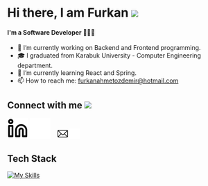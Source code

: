 
<h1> Hi there, I am Furkan <img src = "https://raw.githubusercontent.com/MartinHeinz/MartinHeinz/master/wave.gif" height=35px > </h1>

<!--
**Furkan-Ahmet-Ozdemir/Furkan-Ahmet-Ozdemir** is a ✨ _special_ ✨ repository because its `README.md` (this file) appears on your GitHub profile.

Here are some ideas to get you started:

- 🔭 I’m currently working on ...
- 🌱 I’m currently learning ...
- 👯 I’m looking to collaborate on ...
- 🤔 I’m looking for help with ...
- 💬 Ask me about ...
- 📫 How to reach me: ...
- 😄 Pronouns: ...
- ⚡ Fun fact: ...
-->


#### I'm a Software Developer 👩🏻‍💻

- 🔭 I’m currently working on Backend and Frontend programming.
- 🎓 I graduated from Karabuk University - Computer Engineering department.
- 🌱 I’m currently learning React and Spring.
- 📫 How to reach me: furkanahmetozdemir@hotmail.com

<h2> Connect with me <img src='https://raw.githubusercontent.com/ShahriarShafin/ShahriarShafin/main/Assets/handshake.gif' width="100px"> </h2>

[![website](./img/linkedin-light.svg)](https://www.linkedin.com/in/furkan-ahmet-özdemir-09a79a198#gh-light-mode-only)
[![website](./img/linkedin-dark.svg)](https://www.linkedin.com/in/furkan-ahmet-özdemir-09a79a198#gh-dark-mode-only)
&nbsp;&nbsp;
[![mailto](./img/mailto-light.png)](mailto:furkanahmetozdemir@hotmail.com#gh-light-mode-only)
[![mailto](./img/mailto-dark.png)](mailto:furkanahmetozdemir@hotmail.com#gh-dark-mode-only)

<h2> Tech Stack </h2>


<div align="left">

[![My Skills](https://skillicons.dev/icons?i=java,spring,mysql,mongodb,postgres,docker,git,kafka)](https://skillicons.dev)

</div>
